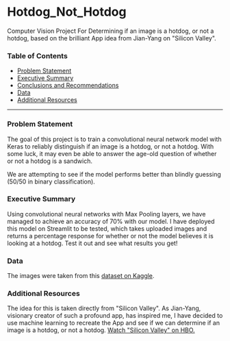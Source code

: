 # Hotdog_Not_Hotdog
Computer Vision Project For Determining if an image is a hotdog, or not a hotdog, based on the brilliant App idea from Jian-Yang on "Silicon Valley".



### Table of Contents

* [Problem Statement](#user-content-problem-statement)
* [Executive Summary](#user-content-executive-summary)
* [Conclusions and Recommendations](#user-content-conclusions-and-recommendations)
* [Data](#user-data)
* [Additional Resources](#user-content-additional-information)




---


### Problem Statement
 
The goal of this project is to train a convolutional neural network model with Keras to reliably distinguish if an image is a hotdog, or not a hotdog. With some luck, it may even be able to answer the age-old question of whether or not a hotdog is a sandwich.

We are attempting to see if the model performs better than blindly guessing (50/50 in binary classification).


### Executive Summary

Using convolutional neural networks with Max Pooling layers, we have managed to achieve an accuracy of 70% with our model. I have deployed this model on Streamlit to be tested, which takes uploaded images and returns a percentage response for whether or not the model believes it is looking at a hotdog. Test it out and see what results you get!

### Data

The images were taken from this [dataset on Kaggle](https://www.kaggle.com/yashvrdnjain/hotdognothotdog).


### Additional Resources

The idea for this is taken directly from "Silicon Valley". As Jian-Yang, visionary creator of such a profound app, has inspired me, I have decided to use machine learning to recreate the App and see if we can determine if an image is a hotdog, or not a hotdog. [Watch "Silicon Valley" on HBO.](https://www.hbomax.com/series/urn:hbo:series:GVU2WugfAylFvjSoJATvA?utm_id=sa%7c71700000067192017%7c58700007050034333%7cp64164655361&gclid=CjwKCAjwt8uGBhBAEiwAayu_9Yxct6x01VNwz2DTUdzLyw96CGgoDrvPkmAbmhGZ3rBIAtzvWXCeGhoCk1gQAvD_BwE&gclsrc=aw.ds)
 
